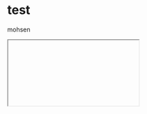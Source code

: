 # test
mohsen
<iframe> src="http://mohsenzp.freehost.io/radargorize/mohsen" width="600" height="500"></iframe>
